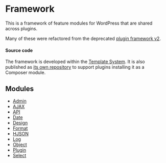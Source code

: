 # Framework

This is a framework of feature modules for WordPress that are shared across plugins.

Many of these were refactored from the deprecated [plugin framework v2](https://bitbucket.org/tangibleinc/tangible-plugin-framework).

#### Source code

The framework is developed within the [Template System](https://github.com/tangibleinc/template-system). It is also published as [its own repository](https://github.com/tangibleinc/framework) to support plugins installing it as a Composer module.

## Modules

- [Admin](admin)
- [AJAX](ajax)
- [API](api)
- [Date](date)
- [Design](design)
- [Format](format)
- [HJSON](hjson)
- [Log](log)
- [Object](object)
- [Plugin](plugin)
- [Select](select)
